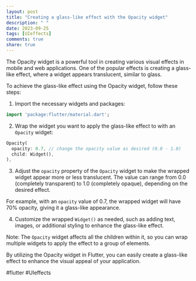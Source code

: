 ```yaml
---
layout: post
title: "Creating a glass-like effect with the Opacity widget"
description: " "
date: 2023-09-25
tags: [UIeffects]
comments: true
share: true
---
```


The Opacity widget is a powerful tool in creating various visual effects in mobile and web applications. One of the popular effects is creating a glass-like effect, where a widget appears translucent, similar to glass.

To achieve the glass-like effect using the Opacity widget, follow these steps:

1. Import the necessary widgets and packages:

```dart
import 'package:flutter/material.dart';
```

2. Wrap the widget you want to apply the glass-like effect to with an `Opacity` widget:

```dart
Opacity(
  opacity: 0.7, // change the opacity value as desired (0.0 - 1.0)
  child: Widget(),
),
```

3. Adjust the `opacity` property of the `Opacity` widget to make the wrapped widget appear more or less translucent. The value can range from 0.0 (completely transparent) to 1.0 (completely opaque), depending on the desired effect.

For example, with an `opacity` value of 0.7, the wrapped widget will have 70% opacity, giving it a glass-like appearance.

4. Customize the wrapped `Widget()` as needed, such as adding text, images, or additional styling to enhance the glass-like effect.

Note: The `Opacity` widget affects all the children within it, so you can wrap multiple widgets to apply the effect to a group of elements.

By utilizing the Opacity widget in Flutter, you can easily create a glass-like effect to enhance the visual appeal of your application.

#flutter #UIeffects